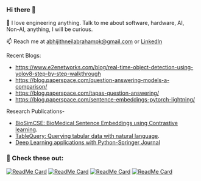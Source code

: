 ### Hi there 👋
<!--
![](https://media.tenor.com/images/76ddd52c083db7ed839874e3e28a8119/tenor.gif)
-->

🔭 I love engineering anything. Talk to me about software, hardware, AI, Non-AI, anything, I will be curious.

   
📫 Reach me at abhijithneilabrahampk@gmail.com or [LinkedIn](https://www.linkedin.com/in/abhijith-neil-abraham-765165141/. )    

    

Recent Blogs: 
- https://www.e2enetworks.com/blog/real-time-object-detection-using-yolov8-step-by-step-walkthrough
- https://blog.paperspace.com/question-answering-models-a-comparison/
- https://blog.paperspace.com/tapas-question-answering/
- https://blog.paperspace.com/sentence-embeddings-pytorch-lightning/

Research Publications-   
- [BioSimCSE: BioMedical Sentence Embeddings using Contrastive learning](https://aclanthology.org/2022.louhi-1.10/).  
- [TableQuery: Querying tabular data with natural language](https://arxiv.org/abs/2202.00454).    
- [Deep Learning applications with Python-Springer Journal](https://link.springer.com/chapter/10.1007%2F978-3-030-66519-7_2)



<!--
**abhijithneilabraham/abhijithneilabraham** is a ✨ _special_ ✨ repository because its `README.md` (this file) appears on your GitHub profile.

To know how I iterated my career, check out my [AI roadmap](https://app.reallyconfused.co/roadmap?roadmap=141) ! 

A fun side project: https://aipuzzler.web.app/
Here are some ideas to get you started:

- 🔭 I’m currently working on ...
- 🌱 I’m currently learning ...
- 👯 I’m looking to collaborate on ...
- 🤔 I’m looking for help with ...
- 💬 Ask me about ...
- 📫 How to reach me: ...
- 😄 Pronouns: ...
- ⚡ Fun fact: ...
-->



###  👋 Check these out:
[![ReadMe Card](https://github-readme-stats.vercel.app/api/pin/?username=kindsmiles&repo=pyvigate)](https://github.com/kindsmiles/pyvigate)
[![ReadMe Card](https://github-readme-stats.vercel.app/api/pin/?username=autonomio&repo=jako)](https://github.com/autonomio/jako)
[![ReadMe Card](https://github-readme-stats.vercel.app/api/pin/?username=nfflow&repo=pubmedflow)](https://github.com/nfflow/pubmedflow) 
[![ReadMe Card](https://github-readme-stats.vercel.app/api/pin/?username=nfflow&repo=redditflow)](https://github.com/nfflow/redditflow) 
